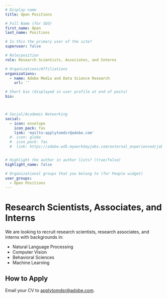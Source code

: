 ```yaml
---
# Display name
title: Open Positions

# Full Name (for SEO)
first_name: Open
last_name: Positions

# Is this the primary user of the site?
superuser: false

# Role/position
role: Research Scientists, Associates, and Interns

# Organizations/Affiliations
organizations:
  - name: Adobe Media and Data Science Research
    url: ''

# Short bio (displayed in user profile at end of posts)
bio:



# Social/Academic Networking
social:
  - icon: envelope
    icon_pack: fas
    link: 'mailto:applytomdsr@adobe.com'
  #- icon: globe
  #  icon_pack: fas
  #  link: https://adobe.wd5.myworkdayjobs.com/external_experienced/job/Noida/Research-Scientist_R151257-1


# Highlight the author in author lists? (true/false)
highlight_name: false

# Organizational groups that you belong to (for People widget)
user_groups:
  - Open Positions
---
```


# Research Scientists, Associates, and Interns
We are looking to recruit research scientists, research associates, and interns with backgrounds in:
- Natural Language Processing
- Computer Vision
- Behavioral Sciences
- Machine Learning

## How to Apply

<!-- Please apply through the [Adobe Careers Portal](https://adobe.wd5.myworkdayjobs.com/external_experienced/job/Noida/Research-Scientist_R151257-1) for research scientist and research associate positions. -->

Email your CV to [applytomdsr@adobe.com](mailto:applytomdsr@adobe.com).

